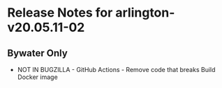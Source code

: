 
# Release Notes for arlington-v20.05.11-02

## Bywater Only

- NOT IN BUGZILLA - GitHub Actions - Remove code that breaks Build Docker image


